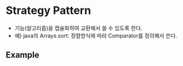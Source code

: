 ﻿# Strategy Pattern
- 기능(알고리즘)을 캡슐화하여 교환해서 쓸 수 있도록 한다.
- 예) java의 Arrays.sort: 정렬방식에 따라 Comparator를 정의해서 쓴다.


## Example